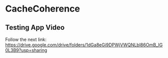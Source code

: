 # CacheCoherence

## Testing App Video
  
  Follow the next link:
    https://drive.google.com/drive/folders/1dGa8eGi9DPWjVWQNLbl86OmB_IG0L3B9?usp=sharing
